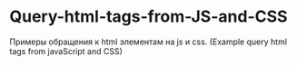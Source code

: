 # Query-html-tags-from-JS-and-CSS
Примеры обращения к html элементам на js и css. (Example query html tags from javaScript and CSS)
